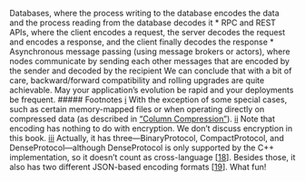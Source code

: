 Databases, where the process writing to the database encodes the data and the process reading
from the database decodes it *  RPC and REST APIs, where the client encodes a request, the server decodes the request and encodes
a response, and the client finally decodes the response *  Asynchronous message passing (using message brokers or actors), where nodes communicate by sending
each other messages that are encoded by the sender and decoded by the recipient We can conclude that with a bit of care, backward/forward compatibility and rolling upgrades are
quite achievable. May your application’s evolution be rapid and your deployments be frequent. ##### Footnotes [i](ch04.html#idm140605777487312-marker) With the exception of some special
cases, such as certain memory-mapped files or when operating directly on compressed data (as described in
[“Column Compression”](ch03.html#sec_storage_column_compression)). [ii](ch04.html#idm140605777478016-marker) Note that encoding
has nothing to do with encryption. We don’t discuss encryption in this book. [iii](ch04.html#idm140605777137376-marker) Actually, it has three—BinaryProtocol,
CompactProtocol, and DenseProtocol—although DenseProtocol is only supported by the C++
implementation, so it doesn’t count as cross-language [[18](ch04.html#ThriftLangs)].
Besides those, it also has two different JSON-based encoding formats
[[19](ch04.html#Kleppmann2012tu)]. What fun!